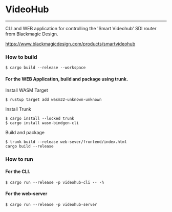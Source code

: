 # VideoHub
---

CLI and WEB application for controlling the 'Smart Videohub' SDI router from Blackmagic Design.

https://www.blackmagicdesign.com/products/smartvideohub

### How to build
```
$ cargo build --release --workspace
```

#### For the WEB Application, build and package using trunk.


Install WASM Target
```
$ rustup target add wasm32-unknown-unknown
```

Install Trunk
```
$ cargo install --locked trunk
$ cargo install wasm-bindgen-cli
```

Build and package
```
$ trunk build --release web-sever/frontend/index.html
cargo build --release
```


### How to run

#### For the CLI.

```
$ cargo run --release -p videohub-cli -- -h
```

#### For the web-server
```
$ cargo run --release -p videohub-server
```
